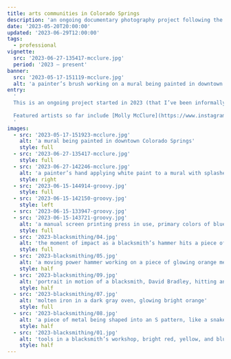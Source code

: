 ```yaml
---
title: arts communities in Colorado Springs
description: 'an ongoing documentary photography project following the story of the arts communities of Colorado Springs'
date: '2023-05-20T20:00:00'
updated: '2023-06-29T12:00:00'
tags:
  - professional
vignette:
  src: '2023-06-27-135417-mcclure.jpg'
  period: '2023 – present'
banner:
  src: '2023-05-17-151119-mcclure.jpg'
  alt: 'a painter’s brush working on a mural being painted in downtown Colorado Springs'
entry:
  '
  This is an ongoing project started in 2023 (that I’ve been informally working on since 2020), dedicated to documenting the arts and creative communities in Colorado Springs.
  
  Featured artists so far include [Molly McClure](https://www.instagram.com/mollymcclureart/), [David Bradley](https://www.farmersforge.org), and [Groovy Print Shop](https://www.groovyprintshop.com). 
  '
images:
  - src: '2023-05-17-151923-mcclure.jpg'
    alt: 'a mural being painted in downtown Colorado Springs'
    style: full
  - src: '2023-06-27-135417-mcclure.jpg'
    style: full
  - src: '2023-06-27-142246-mcclure.jpg'
    alt: 'a painter’s hand applying white paint to a mural with splashes of red, blue and orange in the background'
    style: right
  - src: '2023-06-15-144914-groovy.jpg'
    style: full
  - src: '2023-06-15-142150-groovy.jpg'
    style: left
  - src: '2023-06-15-133947-groovy.jpg'
  - src: '2023-06-15-143721-groovy.jpg'
    alt: 'a manual screen printing press in use, primary colors of blue and yellow'
    style: full
  - src: '2023-blacksmithing/04.jpg'
    alt: 'the moment of impact as a blacksmith’s hammer hits a piece of iron'
    style: full
  - src: '2023-blacksmithing/05.jpg'
    alt: 'a moving power hammer working on a piece of glowing orange metal'
    style: half
  - src: '2023-blacksmithing/09.jpg'
    alt: 'portrait in motion of a blacksmith, David Bradley, hitting an iron rod'
    style: half
  - src: '2023-blacksmithing/07.jpg'
    alt: 'molten iron in a dark gray oven, glowing bright orange'
    style: full
  - src: '2023-blacksmithing/08.jpg'
    alt: 'a piece of metal being shaped into an S pattern, like a snake'
    style: half
  - src: '2023-blacksmithing/01.jpg'
    alt: 'tools in a blacksmith’s workshop, bright red, yellow, and blue'
    style: half
---
```


